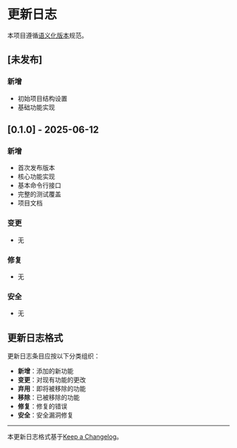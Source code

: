 # 更新日志

本项目遵循[语义化版本](https://semver.org/lang/zh-CN/)规范。

## [未发布]

### 新增

- 初始项目结构设置
- 基础功能实现

## [0.1.0] - 2025-06-12

### 新增

- 首次发布版本
- 核心功能实现
- 基本命令行接口
- 完整的测试覆盖
- 项目文档

### 变更

- 无

### 修复

- 无

### 安全

- 无

## 更新日志格式

更新日志条目应按以下分类组织：

- **新增**：添加的新功能
- **变更**：对现有功能的更改
- **弃用**：即将被移除的功能
- **移除**：已被移除的功能
- **修复**：修复的错误
- **安全**：安全漏洞修复

----

本更新日志格式基于[Keep a Changelog](https://keepachangelog.com/zh-CN/1.0.0/)。
